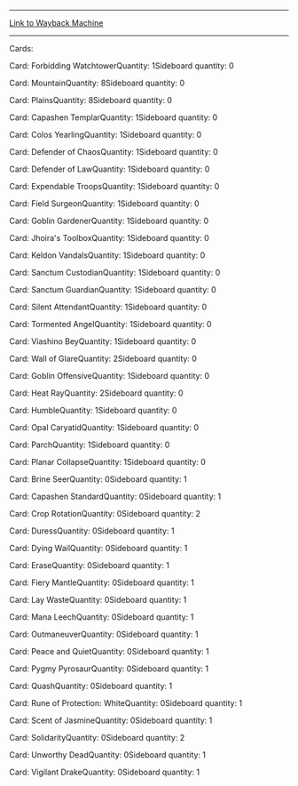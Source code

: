 
---
[Link to Wayback Machine](https://web.archive.org/web/20150524232852/http://magic.wizards.com/en/articles/decks/darwin-kastle-your-move-games-finals-2014-06-12)

[_metadata_:generator]:- "Drupal 7 (http://drupal.org)"
[_metadata_:node]:- "217551"
[_metadata_:publish_date]:- "2014-06-12"
[_metadata_:source]:- "article"
[_metadata_:title]:- "Darwin Kastle - Your Move Games (Finals)"
[_metadata_:wayback_capture_timestamp]:- "2015-05-24 23:28:52"
[_metadata_:wayback_raw_url]:- "https://web.archive.org/web/20150524232852id_/http://magic.wizards.com/en/articles/decks/darwin-kastle-your-move-games-finals-2014-06-12"
[_metadata_:wayback_url]:- "http://magic.wizards.com/en/articles/decks/darwin-kastle-your-move-games-finals-2014-06-12"
---





Cards: 

Card: Forbidding WatchtowerQuantity: 1Sideboard quantity: 0 



Card: MountainQuantity: 8Sideboard quantity: 0 



Card: PlainsQuantity: 8Sideboard quantity: 0 



Card: Capashen TemplarQuantity: 1Sideboard quantity: 0 



Card: Colos YearlingQuantity: 1Sideboard quantity: 0 



Card: Defender of ChaosQuantity: 1Sideboard quantity: 0 



Card: Defender of LawQuantity: 1Sideboard quantity: 0 



Card: Expendable TroopsQuantity: 1Sideboard quantity: 0 



Card: Field SurgeonQuantity: 1Sideboard quantity: 0 



Card: Goblin GardenerQuantity: 1Sideboard quantity: 0 



Card: Jhoira's ToolboxQuantity: 1Sideboard quantity: 0 



Card: Keldon VandalsQuantity: 1Sideboard quantity: 0 



Card: Sanctum CustodianQuantity: 1Sideboard quantity: 0 



Card: Sanctum GuardianQuantity: 1Sideboard quantity: 0 



Card: Silent AttendantQuantity: 1Sideboard quantity: 0 



Card: Tormented AngelQuantity: 1Sideboard quantity: 0 



Card: Viashino BeyQuantity: 1Sideboard quantity: 0 



Card: Wall of GlareQuantity: 2Sideboard quantity: 0 



Card: Goblin OffensiveQuantity: 1Sideboard quantity: 0 



Card: Heat RayQuantity: 2Sideboard quantity: 0 



Card: HumbleQuantity: 1Sideboard quantity: 0 



Card: Opal CaryatidQuantity: 1Sideboard quantity: 0 



Card: ParchQuantity: 1Sideboard quantity: 0 



Card: Planar CollapseQuantity: 1Sideboard quantity: 0 



Card: Brine SeerQuantity: 0Sideboard quantity: 1 



Card: Capashen StandardQuantity: 0Sideboard quantity: 1 



Card: Crop RotationQuantity: 0Sideboard quantity: 2 



Card: DuressQuantity: 0Sideboard quantity: 1 



Card: Dying WailQuantity: 0Sideboard quantity: 1 



Card: EraseQuantity: 0Sideboard quantity: 1 



Card: Fiery MantleQuantity: 0Sideboard quantity: 1 



Card: Lay WasteQuantity: 0Sideboard quantity: 1 



Card: Mana LeechQuantity: 0Sideboard quantity: 1 



Card: OutmaneuverQuantity: 0Sideboard quantity: 1 



Card: Peace and QuietQuantity: 0Sideboard quantity: 1 



Card: Pygmy PyrosaurQuantity: 0Sideboard quantity: 1 



Card: QuashQuantity: 0Sideboard quantity: 1 



Card: Rune of Protection: WhiteQuantity: 0Sideboard quantity: 1 



Card: Scent of JasmineQuantity: 0Sideboard quantity: 1 



Card: SolidarityQuantity: 0Sideboard quantity: 2 



Card: Unworthy DeadQuantity: 0Sideboard quantity: 1 



Card: Vigilant DrakeQuantity: 0Sideboard quantity: 1 




 

 
